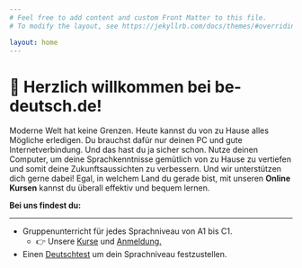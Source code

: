 ```yaml
---
# Feel free to add content and custom Front Matter to this file.
# To modify the layout, see https://jekyllrb.com/docs/themes/#overriding-theme-defaults

layout: home
---
```


# 🤗 Herzlich willkommen bei be-deutsch.de!

Moderne Welt hat keine Grenzen. Heute kannst du von zu Hause alles Mögliche erledigen. Du brauchst dafür nur deinen PC
und gute Internetverbindung. Und das hast du ja sicher schon. Nutze deinen Computer, um deine Sprachkenntnisse gemütlich
von zu Hause zu vertiefen und somit deine Zukunftsaussichten zu verbessern. Und wir unterstützen dich gerne dabei! Egal,
in welchem Land du gerade bist, mit unseren **Online Kursen** kannst du überall effektiv und bequem lernen.

<div class="alert alert-success" role="alert">
    <strong> Bei uns findest du: </strong>
    <hr/>
    <ul>
        <li>Gruppenunterricht für jedes Sprachniveau von A1 bis C1.
            <ul>
                <li>👉 Unsere <a href="{{ site.baseurl }}\Kurse">Kurse</a> und <a href="{{ site.baseurl }}\Anmeldung">Anmeldung.</a>
                </li>
            </ul>
        </li>
        <li>Einen <a href="{{ site.baseurl }}\Deutschtest">Deutschtest</a> um dein Sprachniveau festzustellen.</li>
    </ul>
</div>
